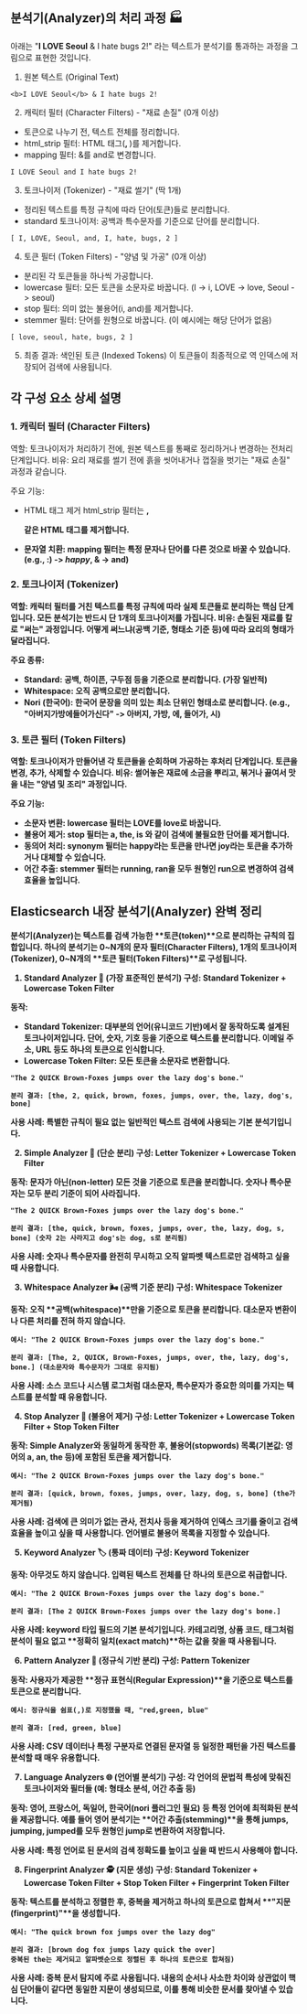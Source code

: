 ## 분석기(Analyzer)의 처리 과정 🏭
아래는 "<b>I LOVE Seoul</b> & I hate bugs 2!" 라는 텍스트가 분석기를 통과하는 과정을 그림으로 표현한 것입니다.

1. 원본 텍스트 (Original Text)
```text
<b>I LOVE Seoul</b> & I hate bugs 2!
```
2. 캐릭터 필터 (Character Filters) - "재료 손질" (0개 이상)
- 토큰으로 나누기 전, 텍스트 전체를 정리합니다.
- html_strip 필터: HTML 태그(<b>, </b>)를 제거합니다.
- mapping 필터: &를 and로 변경합니다.
```text
I LOVE Seoul and I hate bugs 2!
```
3. 토크나이저 (Tokenizer) - "재료 썰기" (딱 1개)
- 정리된 텍스트를 특정 규칙에 따라 단어(토큰)들로 분리합니다.
- standard 토크나이저: 공백과 특수문자를 기준으로 단어를 분리합니다.
```text
[ I, LOVE, Seoul, and, I, hate, bugs, 2 ]
```
4. 토큰 필터 (Token Filters) - "양념 및 가공" (0개 이상)

- 분리된 각 토큰들을 하나씩 가공합니다.
- lowercase 필터: 모든 토큰을 소문자로 바꿉니다. (I -> i, LOVE -> love, Seoul -> seoul)
- stop 필터: 의미 없는 불용어(i, and)를 제거합니다.
- stemmer 필터: 단어를 원형으로 바꿉니다. (이 예시에는 해당 단어가 없음)

```text
[ love, seoul, hate, bugs, 2 ]
```

5. 최종 결과: 색인된 토큰 (Indexed Tokens)
이 토큰들이 최종적으로 역 인덱스에 저장되어 검색에 사용됩니다.

## 각 구성 요소 상세 설명
### 1. 캐릭터 필터 (Character Filters)
역할: 토크나이저가 처리하기 전에, 원본 텍스트를 통째로 정리하거나 변경하는 전처리 단계입니다.
비유: 요리 재료를 썰기 전에 흙을 씻어내거나 껍질을 벗기는 "재료 손질" 과정과 같습니다.

주요 기능:
- HTML 태그 제거 html_strip 필터는 <b>, <p> 같은 HTML 태그를 제거합니다.
- 문자열 치환: mapping 필터는 특정 문자나 단어를 다른 것으로 바꿀 수 있습니다. (e.g., :) -> _happy_, & -> and)

### 2. 토크나이저 (Tokenizer)
역할: 캐릭터 필터를 거친 텍스트를 특정 규칙에 따라 실제 토큰들로 분리하는 핵심 단계입니다. 모든 분석기는 반드시 단 1개의 토크나이저를 가집니다.
비유: 손질된 재료를 칼로 "써는" 과정입니다. 어떻게 써느냐(공백 기준, 형태소 기준 등)에 따라 요리의 형태가 달라집니다.

주요 종류:

- Standard: 공백, 하이픈, 구두점 등을 기준으로 분리합니다. (가장 일반적)
- Whitespace: 오직 공백으로만 분리합니다.
- Nori (한국어): 한국어 문장을 의미 있는 최소 단위인 형태소로 분리합니다. (e.g., "아버지가방에들어가신다" -> 아버지, 가방, 에, 들어가, 시)

### 3. 토큰 필터 (Token Filters)
역할: 토크나이저가 만들어낸 각 토큰들을 순회하며 가공하는 후처리 단계입니다. 토큰을 변경, 추가, 삭제할 수 있습니다.
비유: 썰어놓은 재료에 소금을 뿌리고, 볶거나 끓여서 맛을 내는 "양념 및 조리" 과정입니다.

주요 기능:

- 소문자 변환: lowercase 필터는 LOVE를 love로 바꿉니다.
- 불용어 제거: stop 필터는 a, the, is 와 같이 검색에 불필요한 단어를 제거합니다.
- 동의어 처리: synonym 필터는 happy라는 토큰을 만나면 joy라는 토큰을 추가하거나 대체할 수 있습니다.
- 어간 추출: stemmer 필터는 running, ran을 모두 원형인 run으로 변경하여 검색 효율을 높입니다.



## Elasticsearch 내장 분석기(Analyzer) 완벽 정리
분석기(Analyzer)는 텍스트를 검색 가능한 **토큰(token)**으로 분리하는 규칙의 집합입니다. 하나의 분석기는 0~N개의 문자 필터(Character Filters), 1개의 토크나이저(Tokenizer), 0~N개의 **토큰 필터(Token Filters)**로 구성됩니다.

1. Standard Analyzer 📖 (가장 표준적인 분석기)
   구성: Standard Tokenizer + Lowercase Token Filter

동작:

- Standard Tokenizer: 대부분의 언어(유니코드 기반)에서 잘 동작하도록 설계된 토크나이저입니다. 단어, 숫자, 기호 등을 기준으로 텍스트를 분리합니다. 이메일 주소, URL 등도 하나의 토큰으로 인식합니다.
- Lowercase Token Filter: 모든 토큰을 소문자로 변환합니다.
```text
"The 2 QUICK Brown-Foxes jumps over the lazy dog's bone."
```
```text
분리 결과: [the, 2, quick, brown, foxes, jumps, over, the, lazy, dog's, bone]
```
사용 사례: 특별한 규칙이 필요 없는 일반적인 텍스트 검색에 사용되는 기본 분석기입니다.

2. Simple Analyzer 🧹 (단순 분리)
   구성: Letter Tokenizer + Lowercase Token Filter

동작: 문자가 아닌(non-letter) 모든 것을 기준으로 토큰을 분리합니다. 숫자나 특수문자는 모두 분리 기준이 되어 사라집니다.
```text
"The 2 QUICK Brown-Foxes jumps over the lazy dog's bone."
```
```text
분리 결과: [the, quick, brown, foxes, jumps, over, the, lazy, dog, s, bone] (숫자 2는 사라지고 dog's는 dog, s로 분리됨)
```
사용 사례: 숫자나 특수문자를 완전히 무시하고 오직 알파벳 텍스트로만 검색하고 싶을 때 사용합니다.

3. Whitespace Analyzer 🌬️ (공백 기준 분리)
   구성: Whitespace Tokenizer

동작: 오직 **공백(whitespace)**만을 기준으로 토큰을 분리합니다. 대소문자 변환이나 다른 처리를 전혀 하지 않습니다.
```text
예시: "The 2 QUICK Brown-Foxes jumps over the lazy dog's bone."
```
```text
분리 결과: [The, 2, QUICK, Brown-Foxes, jumps, over, the, lazy, dog's, bone.] (대소문자와 특수문자가 그대로 유지됨)
```
사용 사례: 소스 코드나 시스템 로그처럼 대소문자, 특수문자가 중요한 의미를 가지는 텍스트를 분석할 때 유용합니다.

4. Stop Analyzer 🚫 (불용어 제거)
   구성: Letter Tokenizer + Lowercase Token Filter + Stop Token Filter

동작: Simple Analyzer와 동일하게 동작한 후, 불용어(stopwords) 목록(기본값: 영어의 a, an, the 등)에 포함된 토큰을 제거합니다.

```text
예시: "The 2 QUICK Brown-Foxes jumps over the lazy dog's bone."
```
```text
분리 결과: [quick, brown, foxes, jumps, over, lazy, dog, s, bone] (the가 제거됨)
```

사용 사례: 검색에 큰 의미가 없는 관사, 전치사 등을 제거하여 인덱스 크기를 줄이고 검색 효율을 높이고 싶을 때 사용합니다. 언어별로 불용어 목록을 지정할 수 있습니다.

5. Keyword Analyzer 🏷️ (통짜 데이터)
   구성: Keyword Tokenizer

동작: 아무것도 하지 않습니다. 입력된 텍스트 전체를 단 하나의 토큰으로 취급합니다.
```text
예시: "The 2 QUICK Brown-Foxes jumps over the lazy dog's bone."
```
```text
분리 결과: [The 2 QUICK Brown-Foxes jumps over the lazy dog's bone.]
```
사용 사례: keyword 타입 필드의 기본 분석기입니다. 카테고리명, 상품 코드, 태그처럼 분석이 필요 없고 **정확히 일치(exact match)**하는 값을 찾을 때 사용됩니다.

6. Pattern Analyzer 🧩 (정규식 기반 분리)
   구성: Pattern Tokenizer

동작: 사용자가 제공한 **정규 표현식(Regular Expression)**을 기준으로 텍스트를 토큰으로 분리합니다.
```text
예시: 정규식을 쉼표(,)로 지정했을 때, "red,green, blue"
```
```text
분리 결과: [red, green, blue]
```
사용 사례: CSV 데이터나 특정 구분자로 연결된 문자열 등 일정한 패턴을 가진 텍스트를 분석할 때 매우 유용합니다.

7. Language Analyzers 🌐 (언어별 분석기)
   구성: 각 언어의 문법적 특성에 맞춰진 토크나이저와 필터들 (예: 형태소 분석, 어간 추출 등)

동작: 영어, 프랑스어, 독일어, 한국어(nori 플러그인 필요) 등 특정 언어에 최적화된 분석을 제공합니다. 예를 들어 영어 분석기는 **어간 추출(stemming)**을 통해 jumps, jumping, jumped를 모두 원형인 jump로 변환하여 저장합니다.

사용 사례: 특정 언어로 된 문서의 검색 정확도를 높이고 싶을 때 반드시 사용해야 합니다.

8. Fingerprint Analyzer 🕵️ (지문 생성)
   구성: Standard Tokenizer + Lowercase Token Filter + Stop Token Filter + Fingerprint Token Filter

동작: 텍스트를 분석하고 정렬한 후, 중복을 제거하고 하나의 토큰으로 합쳐서 **"지문(fingerprint)"**을 생성합니다.
```text
예시: "The quick brown fox jumps over the lazy dog"

```
```text
분리 결과: [brown dog fox jumps lazy quick the over] 
중복된 the는 제거되고 알파벳순으로 정렬된 후 하나의 토큰으로 합쳐짐)
```

사용 사례: 중복 문서 탐지에 주로 사용됩니다. 내용의 순서나 사소한 차이와 상관없이 핵심 단어들이 같다면 동일한 지문이 생성되므로, 이를 통해 비슷한 문서를 찾아낼 수 있습니다.